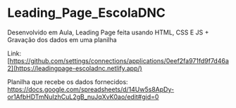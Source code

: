 # Leading_Page_EscolaDNC
Desenvolvido em Aula, Leading Page feita usando HTML, CSS E JS + Gravação dos dados em uma planilha 

Link:
[https://github.com/settings/connections/applications/0eef2fa971fd9f7d46a2](https://leadingpage-escoladnc.netlify.app/)

Planilha que recebe os dados fornecidos:
https://docs.google.com/spreadsheets/d/14Uw5s8ApDy-or1AfbHDTmNuIzhCuL2gB_nuJqXvK0ao/edit#gid=0

